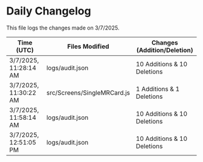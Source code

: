 # Daily Changelog

This file logs the changes made on 3/7/2025.

| Time (UTC)             | Files Modified                    | Changes (Addition/Deletion) |
|------------------------|-----------------------------------|-----------------------------|
| 3/7/2025, 11:28:14 AM | logs/audit.json | 10 Additions & 10 Deletions |
| 3/7/2025, 11:30:22 AM | src/Screens/SingleMRCard.js | 1 Additions & 1 Deletions|
| 3/7/2025, 11:58:14 AM | logs/audit.json | 10 Additions & 10 Deletions|
| 3/7/2025, 12:51:05 PM | logs/audit.json | 10 Additions & 10 Deletions|
